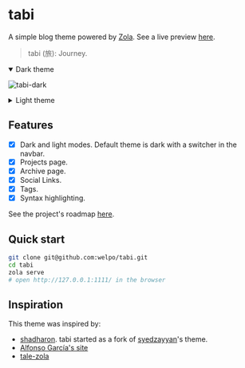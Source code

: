 # tabi

A simple blog theme powered by [Zola](getzola.org). See a live preview [here](https://welpo.ooo/tabi).

> tabi (旅): Journey.


<details open>
  <summary>Dark theme</summary>
  
![tabi-dark](https://user-images.githubusercontent.com/6399341/216767530-cfe66699-ee6a-40b0-93ff-ce6879f5381e.png)
</details>

<details close>
  <summary>Light theme</summary>
  
![tabi-light](https://user-images.githubusercontent.com/6399341/216767537-94c431bb-10f9-48c3-942b-e64b27d98c7d.png)
</details>

## Features

- [X] Dark and light modes. Default theme is dark with a switcher in the navbar.
- [X] Projects page.
- [X] Archive page.
- [x] Social Links.
- [x] Tags.
- [X] Syntax highlighting.

See the project's roadmap [here](https://github.com/users/welpo/projects/1).

## Quick start

```bash
git clone git@github.com:welpo/tabi.git
cd tabi
zola serve
# open http://127.0.0.1:1111/ in the browser
```

## Inspiration

This theme was inspired by:
- [shadharon](https://github.com/syedzayyan/shadharon). tabi started as a fork of [syedzayyan](https://github.com/syedzayyan)'s theme.
- [Alfonso García's site](https://alfoncode.com/)
- [tale-zola](https://github.com/aaranxu/tale-zola)
